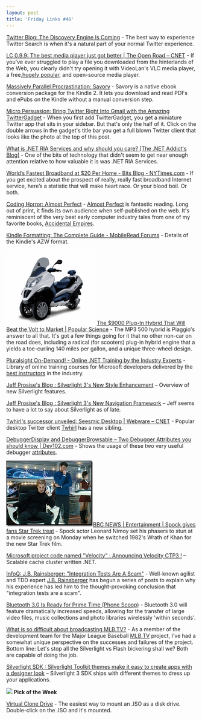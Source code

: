 ```yaml
---
layout: post
title: 'Friday Links #46'
---
```

[Twitter Blog: The Discovery Engine Is Coming](http://blog.twitter.com/2009/04/discovery-engine-is-coming.html) - The best way to experience Twitter Search is when it's a natural part of your normal Twitter experience.

[LC 0.9.9: The best media player just got better | The Open Road – CNET](http://news.cnet.com/8301-13505_3-10211388-16.html?part=rss&subj=news&tag=2547-1_3-0-5) - If you've ever struggled to play a file you downloaded from the hinterlands of the Web, you clearly didn't try opening it with VideoLan's VLC media player, a free,[hugely popular](http://www.videolan.org/stats/downloads.html), and open-source media player.

[Massively Parallel Procrastination: Savory](http://blog.fsck.com/2009/04/savory.html) - Savory is a native ebook conversion package for the Kindle 2. It lets you download and read PDFs and ePubs on the Kindle without a manual conversion step.

[Micro Persuasion: Bring Twitter Right Into Gmail with the Amazing TwitterGadget](http://www.micropersuasion.com/2009/04/bring-twitter-right-into-gmail-with-the-amazing-twittergadget.html) - When you first add TwitterGadget, you get a miniature Twitter app that sits in your sidebar. But that's only the half of it. Click on the double arrows in the gadget's title bar you get a full blown Twitter client that looks like the photo at the top of this post.

[What is .NET RIA Services and why should you care? [The .NET Addict's Blog]](http://dotnetaddict.dotnetdevelopersjournal.com/riaservices_intro.htm) - One of the bits of technology that didn't seem to get near enough attention relative to how valuable it is was .NET RIA Services.

[World’s Fastest Broadband at $20 Per Home - Bits Blog - NYTimes.com](http://bits.blogs.nytimes.com/2009/04/03/the-cost-to-offer-the-worlds-fastest-broadband-20-per-home/) - If you get excited about the prospect of really, really fast broadband Internet service, here’s a statistic that will make heart race. Or your blood boil. Or both.

[Coding Horror: Almost Perfect](http://www.codinghorror.com/blog/archives/001252.html) - [Almost Perfect](http://www.wordplace.com/ap/index.shtml) is fantastic reading. Long out of print, it finds its own audience when self-published on the web. It's reminiscent of the very best early computer industry tales from one of my favorite books, [Accidental Empires](http://www.amazon.com/exec/obidos/ASIN/0887308554/codinghorror-20).

[Kindle Formatting: The Complete Guide - MobileRead Forums](http://www.mobileread.com/forums/showthread.php?t=44141) - Details of the Kindle's AZW format.

![MP3-Hybrid](/cdn/images/blog/FridayLinks46_12029/MP3Hybrid.gif)[The $9000 Plug-In Hybrid That Will Beat the Volt to Market | Popular Science](http://www.popsci.com/cars/article/2009-04/9000-plug-hybrid-will-beat-volt-market) - The MP3 500 hybrid is Piaggio's answer to all that. It's got a few things going for it that no other non-car on the road does, including a radical (for scooters) plug-in hybrid engine that a yields a toe-curling 140 miles per gallon, and a unique three-wheel design.

[Pluralsight On-Demand! - Online .NET Training by the Industry Experts](http://www.pluralsight.com/main/olt/Courses.aspx) - Library of online training courses for Microsoft developers delivered by the [best instructors](http://www.pluralsight.com/instructors.aspx) in the industry.

[Jeff Prosise's Blog : Silverlight 3's New Style Enhancement](http://www.wintellect.com/CS/blogs/jprosise/archive/2009/04/08/silverlight-3-s-new-style-enhancements.aspx) – Overview of new Silverlight features.

[Jeff Prosise's Blog : Silverlight 3's New Navigation Framework](http://www.wintellect.com/CS/blogs/jprosise/archive/2009/04/07/silverlight-3-s-new-navigation-framework.aspx) – Jeff seems to have a lot to say about Silverlight as of late.

[Twhirl's successor unveiled: Seesmic Desktop | Webware – CNET](http://news.cnet.com/8301-17939_109-10214468-2.html?part=rss&subj=news&tag=2547-1_3-0-5) - Popular desktop Twitter client [Twhirl](http://www.twhirl.org/) has a new sibling.

[DebuggerDisplay and DebuggerBrowsable – Two Debugger Attributes you should know | Dev102.com](http://www.dev102.com/2009/04/09/debuggerdisplay-and-debuggerbrowsable-two-debugger-attributes-you-should-know/) - Shows the usage of these two very useful debugger [attributes](http://www.dev102.com/2008/06/13/why-should-you-use-the-xkey-attribute-in-wpf-datatemplates/).

![_45644933_star-trek-1](/cdn/images/blog/FridayLinks46_12029/_45644933_startrek1.jpg)[BBC NEWS | Entertainment | Spock gives fans Star Trek treat](http://news.bbc.co.uk/2/hi/entertainment/7989146.stm) - Spock actor Leonard Nimoy set his phasers to stun at a movie screening on Monday when he switched 1982's Wrath of Khan for the new Star Trek film.

[Microsoft project code named "Velocity" : Announcing Velocity CTP3 !](http://blogs.msdn.com/velocity/archive/2009/04/08/announcing-velocity-ctp3.aspx) – Scalable cache cluster written .NET.

[InfoQ: J.B. Rainsberger: "Integration Tests Are A Scam"](http://www.infoq.com/news/2009/04/jbrains-integration-test-scam) - Well-known agilist and TDD expert [J.B. Rainsberger](http://www.jbrains.ca/blog) has begun a series of posts to explain why his experience has led him to the thought-provoking conclusion that "integration tests are a scam".

[Bluetooth 3.0 Is Ready for Prime Time (Phone Scoop)](http://www.phonescoop.com/news/item.php?n=4230) - Bluetooth 3.0 will feature dramatically increased speeds, allowing for the transfer of large video files, music collections and photo libraries wirelessly 'within seconds'.

[What is so difficult about broadcasting MLB.TV?](http://blogs.digitalprimates.net/jefftapper/index.cfm/2009/4/8/What-is-so-difficult-about-broadcasting-MLBTV) - As a member of the development team for the Major League Baseball [MLB.TV](http://MLB.TV) project, I've had a somewhat unique perspective on the successes and failures of the project. Bottom line: Let's stop all the Silverlight vs Flash bickering shall we? Both are capable of doing the job.

[Silverlight SDK : Silverlight Toolkit themes make it easy to create apps with a designer look](http://blogs.msdn.com/silverlight_sdk/archive/2009/04/09/silverlight-toolkit-themes-make-it-easy-to-create-apps-with-a-designer-look.aspx) – Silverlight 3 SDK ships with different themes to dress up your applications.

![](http://tbn0.google.com/images?q=tbn:nhLY8ooGs-Z-AM:http://freshwater.976-tuna.com/e107_images/icons/firer.png) **Pick of the Week**

[Virtual Clone Drive](http://www.slysoft.com/en/virtual-clonedrive.html) - The easiest way to mount an .ISO as a disk drive. Double-click on the .ISO and it's mounted.
